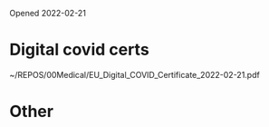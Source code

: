 Opened 2022-02-21

# Digital covid certs
~/REPOS/00Medical/EU_Digital_COVID_Certificate_2022-02-21.pdf

# Other
